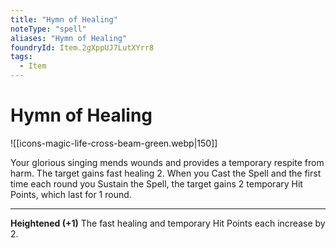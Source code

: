 ```yaml
---
title: "Hymn of Healing"
noteType: "spell"
aliases: "Hymn of Healing"
foundryId: Item.2gXppUJ7LutXYrr8
tags:
  - Item
---
```


# Hymn of Healing
![[icons-magic-life-cross-beam-green.webp|150]]

Your glorious singing mends wounds and provides a temporary respite from harm. The target gains fast healing 2. When you Cast the Spell and the first time each round you Sustain the Spell, the target gains 2 temporary Hit Points, which last for 1 round.

* * *

**Heightened (+1)** The fast healing and temporary Hit Points each increase by 2.
